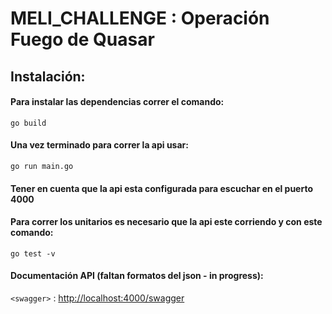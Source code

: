 # MELI_CHALLENGE : Operación Fuego de Quasar

## Instalación: 

#### Para instalar las dependencias correr el comando:

`go build `

#### Una vez terminado para correr la api usar:

`go run main.go`

#### Tener en cuenta que la api esta configurada para escuchar en el puerto 4000

#### Para correr los unitarios es necesario que la api este corriendo y con este comando:

`go test -v`

#### Documentación API (faltan formatos del json - in progress):

`<swagger>` : <http://localhost:4000/swagger>




